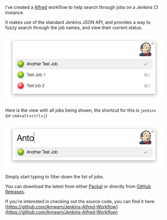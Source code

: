 I've created a [Alfred] workflow to help search through jobs on a Jenkins CI instance.

It makes use of the standard Jenkins JSON API, and provides a way to fuzzy search through the job names, and view their current status.

![All jobs][alljobs]

Here is the view with all jobs being shown, the shortcut for this is `jenkins` (or `cmd`+`alt`+`ctrl`+`j`)

![Filtered jobs][filtered]

Simply start typing to filter down the list of jobs.



You can download the latest from either [Packal] or directly from [GitHub Releases].

If you're interested in checking out the source code, you can find it here: [https://github.com/Amwam/Jenkins-Alfred-Workflow](https://github.com/Amwam/Jenkins-Alfred-Workflow)



[filtered]: /images/alfred-jenkins/filtered-jobs.png "Filtered jobs"
[alljobs]: /images/alfred-jenkins/all-jobs.png "All jobs"
[GitHub Releases]: https://github.com/Amwam/Jenkins-Alfred-Workflow/releases
[Packal]: http://www.packal.org/workflow/jenkins
[Alfred]: http://www.alfredapp.com/
